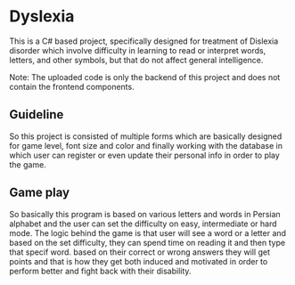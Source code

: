 # Dyslexia


This is a C# based project, specifically designed for treatment of Dislexia disorder which involve difficulty in learning to read or interpret words, letters, and other symbols, but that do not affect general intelligence.


Note: The uploaded code is only the backend of this project and does not contain the frontend components.


## Guideline
So this project is consisted of multiple forms which are basically designed for game level, font size and color and finally working with the database in which user can register or even update their personal info in order to play the game.

## Game play
So basically this program is based on various letters and words in Persian alphabet and the user can set the difficulty on easy, intermediate or hard mode. The logic behind the game is that user will see a word or a letter and based on the set difficulty, they can spend time on reading it and then type that specif word. based on their correct or wrong answers they will get points and that is how they get both induced and motivated in order to perform better and fight back with their disability.
